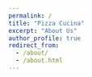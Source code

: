 ```yaml
---
permalink: /
title: "Pizza Cucina"
excerpt: "About Us"
author_profile: true
redirect_from: 
  - /about/
  - /about.html
---
```

